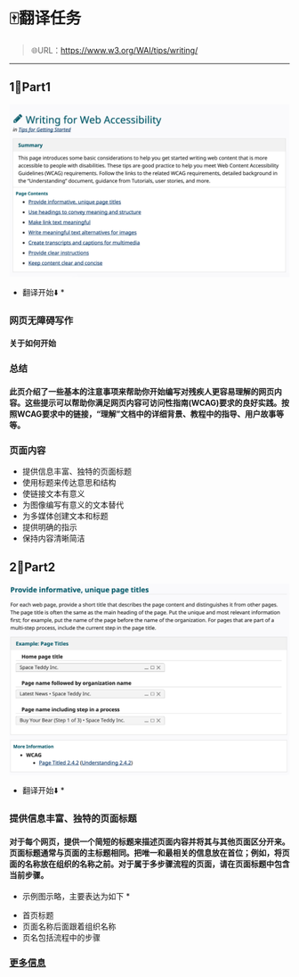 #  🀄️翻译任务 

> 🌐URL：https://www.w3.org/WAI/tips/writing/

---

## 1⃣️Part1 

![](/pic/t1.png)

 * 翻译开始⬇️ *
 
### 网页无障碍写作
#### 关于如何开始

### 总结
#### 此页介绍了一些基本的注意事项来帮助你开始编写对残疾人更容易理解的网页内容。这些提示可以帮助你满足网页内容可访问性指南(WCAG)要求的良好实践。按照WCAG要求中的链接，“理解”文档中的详细背景、教程中的指导、用户故事等等。

### 页面内容
- 提供信息丰富、独特的页面标题
- 使用标题来传达意思和结构
- 使链接文本有意义
- 为图像编写有意义的文本替代
- 为多媒体创建文本和标题
- 提供明确的指示
- 保持内容清晰简洁

## 2⃣️Part2

![](/pic/t2.png)

 * 翻译开始⬇️ *

### 提供信息丰富、独特的页面标题
#### 对于每个网页，提供一个简短的标题来描述页面内容并将其与其他页面区分开来。页面标题通常与页面的主标题相同。把唯一和最相关的信息放在首位；例如，将页面的名称放在组织的名称之前。对于属于多步骤流程的页面，请在页面标题中包含当前步骤。

 * 示例图示略，主要表达为如下 *

- 首页标题
- 页面名称后面跟着组织名称 
- 页名包括流程中的步骤 

### [更多信息](https://www.w3.org/WAI/WCAG21/quickref/#page-titled)
